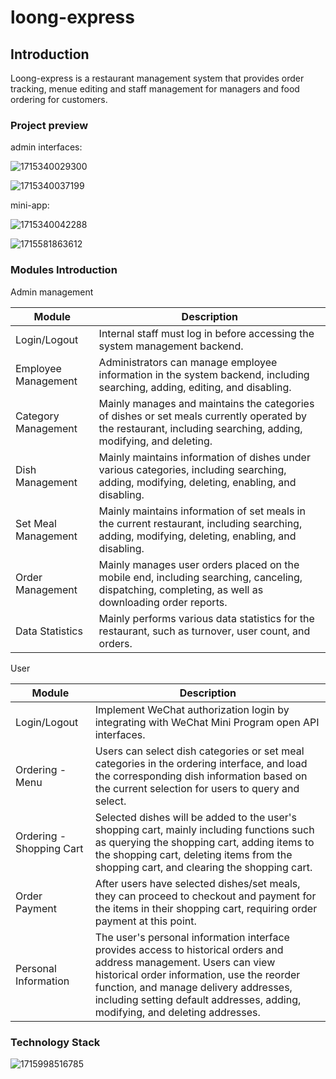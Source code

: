 # loong-express

## Introduction

Loong-express is a restaurant management system that provides order tracking, menue editing and staff management for managers and food ordering for customers.

### Project preview

admin interfaces:

![1715340029300](image/README/1715340029300.png)

![1715340037199](image/README/1715340037199.png)

mini-app:

![1715340042288](image/README/1715340042288.png)

![1715581863612](image/README/1715581863612.png)

### Modules Introduction

Admin management

| Module              | Description                                                                                                                                                    |
| ------------------- | -------------------------------------------------------------------------------------------------------------------------------------------------------------- |
| Login/Logout        | Internal staff must log in before accessing the system management backend.                                                                                     |
| Employee Management | Administrators can manage employee information in the system backend, including searching, adding, editing, and disabling.                                     |
| Category Management | Mainly manages and maintains the categories of dishes or set meals currently operated by the restaurant, including searching, adding, modifying, and deleting. |
| Dish Management     | Mainly maintains information of dishes under various categories, including searching, adding, modifying, deleting, enabling, and disabling.                    |
| Set Meal Management | Mainly maintains information of set meals in the current restaurant, including searching, adding, modifying, deleting, enabling, and disabling.                |
| Order Management    | Mainly manages user orders placed on the mobile end, including searching, canceling, dispatching, completing, as well as downloading order reports.            |
| Data Statistics     | Mainly performs various data statistics for the restaurant, such as turnover, user count, and orders.                                                          |

User

| Module                   | Description                                                                                                                                                                                                                                                                                  |
| ------------------------ | -------------------------------------------------------------------------------------------------------------------------------------------------------------------------------------------------------------------------------------------------------------------------------------------- |
| Login/Logout             | Implement WeChat authorization login by integrating with WeChat Mini Program open API interfaces.                                                                                                                                                                                            |
| Ordering - Menu          | Users can select dish categories or set meal categories in the ordering interface, and load the corresponding dish information based on the current selection for users to query and select.                                                                                                 |
| Ordering - Shopping Cart | Selected dishes will be added to the user's shopping cart, mainly including functions such as querying the shopping cart, adding items to the shopping cart, deleting items from the shopping cart, and clearing the shopping cart.                                                          |
| Order Payment            | After users have selected dishes/set meals, they can proceed to checkout and payment for the items in their shopping cart, requiring order payment at this point.                                                                                                                            |
| Personal Information     | The user's personal information interface provides access to historical orders and address management. Users can view historical order information, use the reorder function, and manage delivery addresses, including setting default addresses, adding, modifying, and deleting addresses. |

### Technology Stack

![1715998516785](image/README/1715998516785.png)
